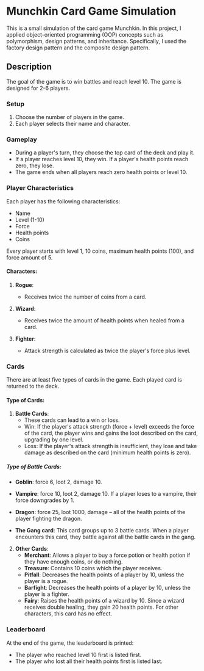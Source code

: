 # Munchkin Card Game Simulation

This is a small simulation of the card game Munchkin. In this project, I applied object-oriented programming (OOP) concepts such as polymorphism, design patterns, and inheritance. Specifically, I used the factory design pattern and the composite design pattern.

## Description

The goal of the game is to win battles and reach level 10. The game is designed for 2-6 players.

### Setup

1. Choose the number of players in the game.
2. Each player selects their name and character.

### Gameplay

- During a player's turn, they choose the top card of the deck and play it.
- If a player reaches level 10, they win. If a player's health points reach zero, they lose.
- The game ends when all players reach zero health points or level 10.

### Player Characteristics

Each player has the following characteristics:
- Name
- Level (1-10)
- Force
- Health points
- Coins

Every player starts with level 1, 10 coins, maximum health points (100), and force amount of 5.

#### Characters:

1. **Rogue**:
    - Receives twice the number of coins from a card.

2. **Wizard**:
    - Receives twice the amount of health points when healed from a card.

3. **Fighter**:
    - Attack strength is calculated as twice the player's force plus level.

### Cards

There are at least five types of cards in the game. Each played card is returned to the deck.

#### Type of Cards:

1. **Battle Cards**:
    - These cards can lead to a win or loss.
    - Win: If the player's attack strength (force + level) exceeds the force of the card, the player wins and gains the loot described on the card, upgrading by one level.
    - Loss: If the player's attack strength is insufficient, they lose and take damage as described on the card (minimum health points is zero).

##### Type of Battle Cards:

- **Goblin**: force 6, loot 2, damage 10.
- **Vampire**: force 10, loot 2, damage 10. If a player loses to a vampire, their force downgrades by 1.
- **Dragon**: force 25, loot 1000, damage – all of the health points of the player fighting the dragon.

- **The Gang card**: This card groups up to 3 battle cards. When a player encounters this card, they battle against all the battle cards in the gang.

2. **Other Cards**:
    - **Merchant**: Allows a player to buy a force potion or health potion if they have enough coins, or do nothing.
    - **Treasure**: Contains 10 coins which the player receives.
    - **Pitfall**: Decreases the health points of a player by 10, unless the player is a rogue.
    - **Barfight**: Decreases the health points of a player by 10, unless the player is a fighter.
    - **Fairy**: Raises the health points of a wizard by 10. Since a wizard receives double healing, they gain 20 health points. For other characters, this card has no effect.

### Leaderboard

At the end of the game, the leaderboard is printed:
- The player who reached level 10 first is listed first.
- The player who lost all their health points first is listed last.